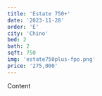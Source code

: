 ```yaml
---
title: 'Estate 750+'
date: '2023-11-28'
order: 'E'
city: 'Chino'
bed: 2
bath: 2
sqft: 750
img: 'estate750plus-fpo.png'
price: '275,000'
---
```


Content
